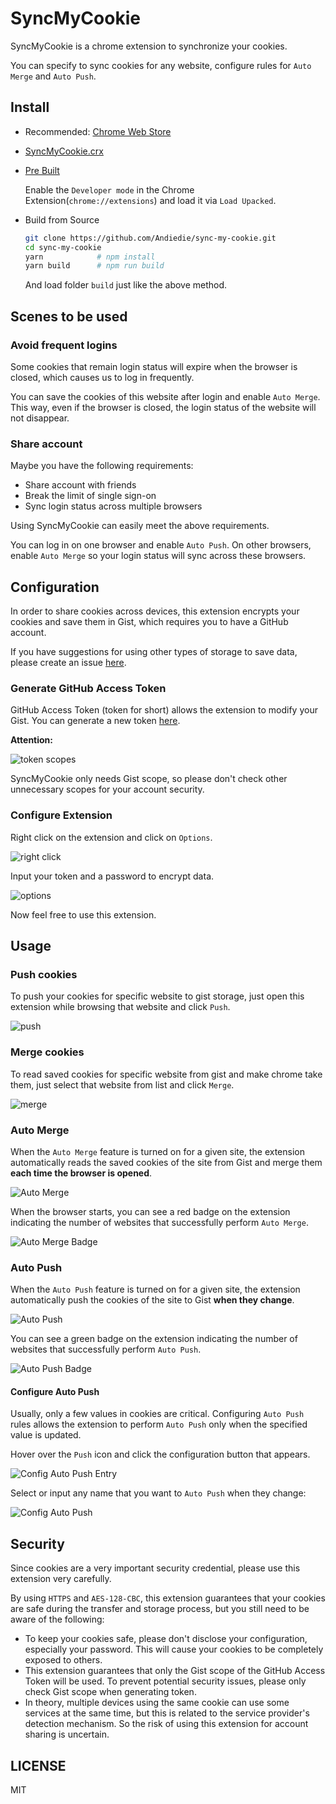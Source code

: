 # SyncMyCookie

SyncMyCookie is a chrome extension to synchronize your cookies.

You can specify to sync cookies for any website, configure rules for `Auto Merge` and `Auto Push`.

## Install
- Recommended: [Chrome Web Store](https://chrome.google.com/webstore/detail/syncmycookie/laapobniolmbhnkldepjnebendehhmmf)
- [SyncMyCookie.crx](https://github.com/andiedie/sync-my-cookie/releases/download/v2.0.0/SyncMyCookie.crx.zip)
- [Pre Built](https://github.com/andiedie/sync-my-cookie/releases/download/v2.0.0/SyncMyCookie.built.zip)

  Enable the `Developer mode` in the Chrome Extension(`chrome://extensions`) and load it via `Load Upacked`.
  
- Build from Source

  ```bash
  git clone https://github.com/Andiedie/sync-my-cookie.git
  cd sync-my-cookie
  yarn            # npm install
  yarn build      # npm run build
  ```
  And load folder `build` just like the above method.

## Scenes to be used
### Avoid frequent logins
Some cookies that remain login status will expire when the browser is closed, which causes us to log in frequently.

You can save the cookies of this website after login and enable `Auto Merge`. This way, even if the browser is closed, the login status of the website will not disappear.

### Share account
Maybe you have the following requirements:
- Share account with friends
- Break the limit of single sign-on
- Sync login status across multiple browsers

Using SyncMyCookie can easily meet the above requirements.

You can log in on one browser and enable `Auto Push`. On other browsers, enable `Auto Merge` so your login status will sync across these browsers.
  
## Configuration
In order to share cookies across devices, this extension encrypts your cookies and save them in Gist, which requires you to have a GitHub account.

If you have suggestions for using other types of storage to save data, please create an issue [here](https://github.com/Andiedie/sync-my-cookie/issues).

### Generate GitHub Access Token
GitHub Access Token (token for short) allows the extension to modify your Gist. You can generate a new token [here](https://github.com/settings/tokens/new).

**Attention:**

![token scopes](./assets/docs/token_scopes.jpg)

SyncMyCookie only needs Gist scope, so please don't check other unnecessary scopes for your account security.

### Configure Extension
Right click on the extension and click on `Options`.

![right click](./assets/docs/right_click.jpg)

Input your token and a password to encrypt data.

![options](./assets/docs/options.jpg)

Now feel free to use this extension.

## Usage
### Push cookies
To push your cookies for specific website to gist storage, just open this extension while browsing that website and click `Push`.

![push](./assets/docs/push.jpg)

### Merge cookies
To read saved cookies for specific website from gist and make chrome take them, just select that website from list and click `Merge`.

![merge](./assets/docs/merge.jpg)

### Auto Merge
When the `Auto Merge` feature is turned on for a given site, the extension automatically reads the saved cookies of the site from Gist and merge them **each time the browser is opened**.

![Auto Merge](./assets/docs/auto_merge.jpg)

When the browser starts, you can see a red badge on the extension indicating the number of websites that successfully perform `Auto Merge`.

![Auto Merge Badge](./assets/docs/auto_merge_badge.jpg)

### Auto Push
When the `Auto Push` feature is turned on for a given site, the extension automatically push the cookies of the site to Gist **when they change**.

![Auto Push](./assets/docs/auto_push.jpg)

You can see a green badge on the extension indicating the number of websites that successfully perform `Auto Push`.

![Auto Push Badge](./assets/docs/auto_push_badge.jpg)

#### Configure Auto Push
Usually, only a few values in cookies are critical. Configuring `Auto Push` rules allows the extension to perform `Auto Push` only when the specified value is updated.

Hover over the `Push` icon and click the configuration button that appears.

![Config Auto Push Entry](./assets/docs/config_auto_push_entry.jpg)

Select or input any name that you want to `Auto Push` when they change:

![Config Auto Push](./assets/docs/config_auto_push.jpg)

## Security
Since cookies are a very important security credential, please use this extension very carefully.

By using `HTTPS` and `AES-128-CBC`, this extension guarantees that your cookies are safe during the transfer and storage process, but you still need to be aware of the following:

- To keep your cookies safe, please don't disclose your configuration, especially your password. This will cause your cookies to be completely exposed to others.
- This extension guarantees that only the Gist scope of the GitHub Access Token will be used. To prevent potential security issues, please only check Gist scope when generating token.
- In theory, multiple devices using the same cookie can use some services at the same time, but this is related to the service provider's detection mechanism. So the risk of using this extension for account sharing is uncertain.

## LICENSE
MIT